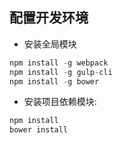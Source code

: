 ## 配置开发环境

* 安装全局模块

```javascript
npm install -g webpack
npm install -g gulp-cli
npm install -g bower
```

* 安装项目依赖模块:

```javascript
npm install
bower install
```

